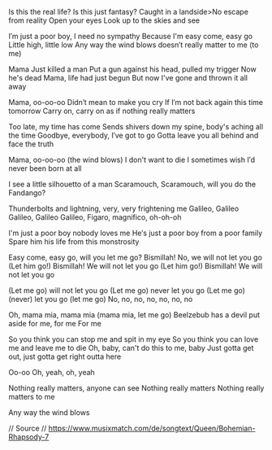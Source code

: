 Is this the real life?
Is this just fantasy?
Caught in a landside>No escape from reality
Open your eyes
Look up to the skies and see

I′m just a poor boy, I need no sympathy
Because I'm easy come, easy go
Little high, little low
Any way the wind blows doesn′t really matter to me (to me)

Mama
Just killed a man
Put a gun against his head, pulled my trigger
Now he's dead
Mama, life had just begun
But now I've gone and thrown it all away

Mama, oo-oo-oo
Didn′t mean to make you cry
If I′m not back again this time tomorrow
Carry on, carry on as if nothing really matters

Too late, my time has come
Sends shivers down my spine, body's aching all the time
Goodbye, everybody, I′ve got to go
Gotta leave you all behind and face the truth

Mama, oo-oo-oo (the wind blows)
I don't want to die
I sometimes wish I′d never been born at all

I see a little silhouetto of a man
Scaramouch, Scaramouch, will you do the Fandango?

Thunderbolts and lightning, very, very frightening me
Galileo, Galileo
Galileo, Galileo
Galileo, Figaro, magnifico, oh-oh-oh

I'm just a poor boy nobody loves me
He′s just a poor boy from a poor family
Spare him his life from this monstrosity

Easy come, easy go, will you let me go?
Bismillah! No, we will not let you go
(Let him go!) Bismillah! We will not let you go
(Let him go!) Bismillah! We will not let you go

(Let me go) will not let you go
(Let me go) never let you go
(Let me go) (never) let you go (let me go)
No, no, no, no, no, no, no

Oh, mama mia, mama mia (mama mia, let me go)
Beelzebub has a devil put aside for me, for me
For me

So you think you can stop me and spit in my eye
So you think you can love me and leave me to die
Oh, baby, can't do this to me, baby
Just gotta get out, just gotta get right outta here

Oo-oo
Oh, yeah, oh, yeah

Nothing really matters, anyone can see
Nothing really matters
Nothing really matters to me

Any way the wind blows

// Source
// https://www.musixmatch.com/de/songtext/Queen/Bohemian-Rhapsody-7